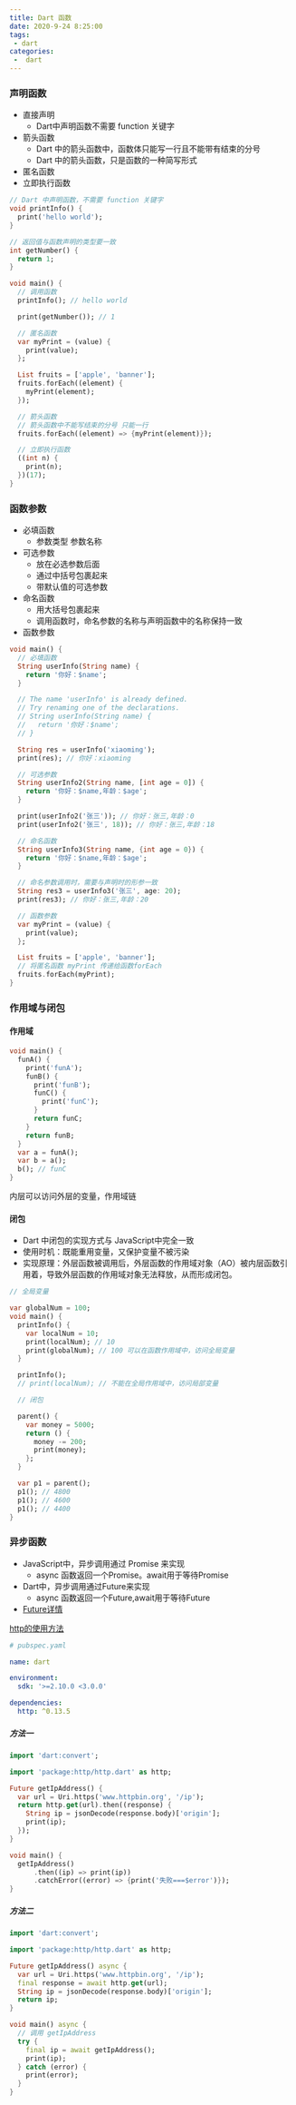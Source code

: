 ```yaml
---
title: Dart 函数
date: 2020-9-24 8:25:00
tags:
 - dart
categories:
 -  dart
---
```


### 声明函数

+ 直接声明
  - Dart中声明函数不需要 function 关键字
+ 箭头函数
  - Dart 中的箭头函数中，函数体只能写一行且不能带有结束的分号
  - Dart 中的箭头函数，只是函数的一种简写形式
+ 匿名函数
+ 立即执行函数

```dart
// Dart 中声明函数，不需要 function 关键字
void printInfo() {
  print('hello world');
}

// 返回值与函数声明的类型要一致
int getNumber() {
  return 1;
}

void main() {
  // 调用函数
  printInfo(); // hello world

  print(getNumber()); // 1

  // 匿名函数
  var myPrint = (value) {
    print(value);
  };

  List fruits = ['apple', 'banner'];
  fruits.forEach((element) {
    myPrint(element);
  });

  // 箭头函数
  // 箭头函数中不能写结束的分号 只能一行
  fruits.forEach((element) => {myPrint(element)});

  // 立即执行函数
  ((int n) {
    print(n);
  })(17);
}

```

### 函数参数

+ 必填函数
  - 参数类型 参数名称
+ 可选参数
  - 放在必选参数后面
  - 通过中括号包裹起来
  - 带默认值的可选参数
+ 命名函数
  - 用大括号包裹起来
  - 调用函数时，命名参数的名称与声明函数中的名称保持一致
+ 函数参数

```dart
void main() {
  // 必填函数
  String userInfo(String name) {
    return '你好：$name';
  }

  // The name 'userInfo' is already defined.
  // Try renaming one of the declarations.
  // String userInfo(String name) {
  //   return '你好：$name';
  // }

  String res = userInfo('xiaoming');
  print(res); // 你好：xiaoming

  // 可选参数
  String userInfo2(String name, [int age = 0]) {
    return '你好：$name,年龄：$age';
  }

  print(userInfo2('张三')); // 你好：张三,年龄：0
  print(userInfo2('张三', 18)); // 你好：张三,年龄：18

  // 命名函数
  String userInfo3(String name, {int age = 0}) {
    return '你好：$name,年龄：$age';
  }

  // 命名参数调用时，需要与声明时的形参一致
  String res3 = userInfo3('张三', age: 20);
  print(res3); // 你好：张三,年龄：20

  // 函数参数
  var myPrint = (value) {
    print(value);
  };

  List fruits = ['apple', 'banner'];
  // 将匿名函数 myPrint 传递给函数forEach
  fruits.forEach(myPrint);
}

```

### 作用域与闭包

#### 作用域
```dart
void main() {
  funA() {
    print('funA');
    funB() {
      print('funB');
      funC() {
        print('funC');
      }
      return funC;
    }
    return funB;
  }
  var a = funA();
  var b = a();
  b(); // funC
}
```
内层可以访问外层的变量，作用域链

#### 闭包
+ Dart 中闭包的实现方式与 JavaScript中完全一致
+ 使用时机：既能重用变量，又保护变量不被污染
+ 实现原理：外层函数被调用后，外层函数的作用域对象（AO）被内层函数引用着，导致外层函数的作用域对象无法释放，从而形成闭包。

```dart
// 全局变量

var globalNum = 100;
void main() {
  printInfo() {
    var localNum = 10;
    print(localNum); // 10
    print(globalNum); // 100 可以在函数作用域中，访问全局变量
  }

  printInfo();
  // print(localNum); // 不能在全局作用域中，访问局部变量

  // 闭包

  parent() {
    var money = 5000;
    return () {
      money -= 200;
      print(money);
    };
  }

  var p1 = parent();
  p1(); // 4800
  p1(); // 4600
  p1(); // 4400
}

```

### 异步函数

+ JavaScript中，异步调用通过 Promise 来实现
  - async 函数返回一个Promise。await用于等待Promise
+ Dart中，异步调用通过Future来实现
  - async 函数返回一个Future,await用于等待Future
+ [Future详情](https://api.dart.cn/stable/2.18.1/dart-async/Future-class.html)

[http的使用方法](https://pub.dev/packages/http)
```yaml
# pubspec.yaml

name: dart

environment:
  sdk: '>=2.10.0 <3.0.0'

dependencies:
  http: ^0.13.5

```

##### 方法一
```dart
import 'dart:convert';

import 'package:http/http.dart' as http;

Future getIpAddress() {
  var url = Uri.https('www.httpbin.org', '/ip');
  return http.get(url).then((response) {
    String ip = jsonDecode(response.body)['origin'];
    print(ip);
  });
}

void main() {
  getIpAddress()
      .then((ip) => print(ip))
      .catchError((error) => {print('失败===$error')});
}

```

##### 方法二

```dart
import 'dart:convert';

import 'package:http/http.dart' as http;

Future getIpAddress() async {
  var url = Uri.https('www.httpbin.org', '/ip');
  final response = await http.get(url);
  String ip = jsonDecode(response.body)['origin'];
  return ip;
}

void main() async {
  // 调用 getIpAddress
  try {
    final ip = await getIpAddress();
    print(ip);
  } catch (error) {
    print(error);
  }
}

```